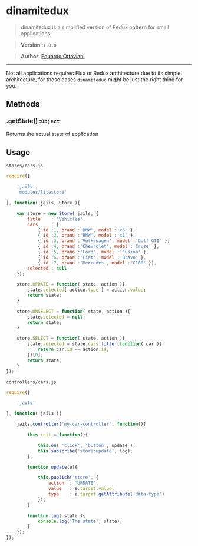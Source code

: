 # dinamitedux

> dinamitedux is a simplified version of Redux pattern for small applications.

>**Version** :`1.0.0`

>**Author**: [Eduardo Ottaviani](//github.com/Javiani)

---

Not all applications requires Flux or Redux architecture due to its simple architecture, for those cases `dinamitedux` might be just the right thing for you.


## Methods

### .getState() :`Object`

Returns the actual state of application

## Usage

`stores/cars.js`

```js
require([

	'jails',
	'modules/litestore'

], function( jails, Store ){

	var store = new Store( jails, {
		title 	 : 'Vehicles',
		cars 	 : [
			{ id :1, brand :'BMW', model :'x6' },
			{ id :2, brand :'BMW', model :'x1' },
			{ id :3, brand :'Volkswagen', model :'Golf GTI' },
			{ id :4, brand :'Chevrolet', model :'Cruze' },
			{ id :5, brand :'Ford', model :'Fusion' },
			{ id :6, brand :'Fiat', model :'Bravo' },
			{ id :7, brand :'Mercedes', model :'C180' }],
		selected : null
	});

	store.UPDATE = function( state, action ){
		state.selected[ action.type ] = action.value;
		return state;
	}

	store.UNSELECT = function( state, action ){
		state.selected = null;
		return state;
	}

	store.SELECT = function( state, action ){
		state.selected = state.cars.filter(function( car ){
			return car.id == action.id;
		})[0];
		return state;
	}
});

```

`controllers/cars.js`

```js
require([

	'jails'

], function( jails ){

	jails.controller('my-car-controller', function(){

		this.init = function(){

			this.on( 'click', 'button', update );
			this.subscribe('store:update', log);
		};

		function update(e){

			this.publish('store', {
				action	: 'UPDATE',
				value	: e.target.value,
				type 	: e.target.getAttribute('data-type')
			});
		}

		function log( state ){
			console.log('The state', state);
		}
	});
});

```
